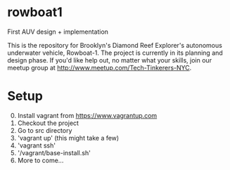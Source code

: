 # rowboat1
First AUV design + implementation

This is the repository for Brooklyn's Diamond Reef Explorer's autonomous underwater vehicle, Rowboat-1. The project is currently in its planning and design phase. If you'd like help out, no matter what your skills, join our meetup group at http://www.meetup.com/Tech-Tinkerers-NYC. 

# Setup
0. Install vagrant from https://www.vagrantup.com
1. Checkout the project
2. Go to src directory
3. 'vagrant up' (this might take a few)
4. 'vagrant ssh'
5. '/vagrant/base-install.sh'
6. More to come...

